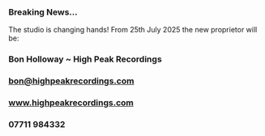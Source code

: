 ### Breaking News... 

The studio is changing hands!  From 25th July 2025 the new proprietor will be:
    
### Bon Holloway ~ High Peak Recordings

### bon@highpeakrecordings.com

### www.highpeakrecordings.com

### 07711 984332

